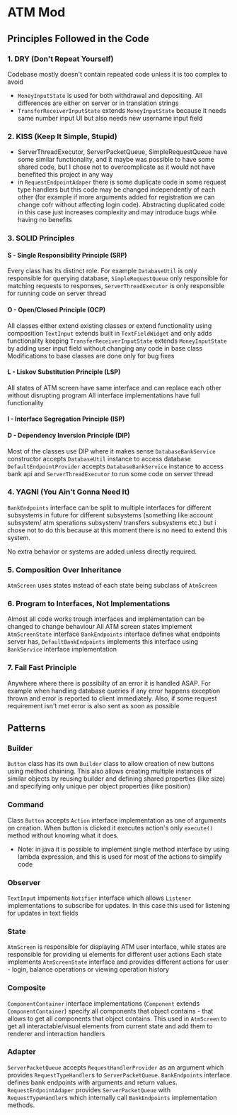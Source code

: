 
# ATM Mod

## Principles Followed in the Code

### 1. DRY (Don't Repeat Yourself)

Codebase mostly doesn't contain repeated code unless it is too complex to avoid
 - `MoneyInputState` is used for both withdrawal and depositing. All differences are either on server or in translation strings
 - `TransferReceiverInputState` extends `MoneyInputState` because it needs same number input UI but also needs new username input field

### 2. KISS (Keep It Simple, Stupid)

 - ServerThreadExecutor, ServerPacketQueue, SimpleRequestQueue have some similar functionality,
and it maybe was possible to have some shared code,
but I chose not to overcomplicate as it would not have benefited this project in any way
- in `RequestEndpointAdaper` there is some duplicate code in some request type handlers but this code may be changed independently of each other (for example if more arguments added for registration we can change cofr without affecting login code). Abstracting duplicated code in this case just increases complexity and may introduce bugs while having no benefits  

### 3. SOLID Principles

#### **S - Single Responsibility Principle (SRP)**

Every class has its distinct role. 
For example 
`DatabaseUtil` is only responsible for querying database, 
`SimpleRequestQueue` only responsible for matching requests to responses, 
`ServerThreadExecutor` is only responsible for running code on server thread 

#### **O - Open/Closed Principle (OCP)**

All classes either extend existing classes or extend functionality using composition
`TextInput` extends built in `TextFieldWidget` and only adds functionality keeping 
`TransferReceiverInputState` extends `MoneyInputState` by adding user input field without changing any code in base class
Modifications to base classes are done only for bug fixes

#### **L - Liskov Substitution Principle (LSP)**

All states of ATM screen have same interface and can replace each other without disrupting program
All interface implementations have full functionality

#### **I - Interface Segregation Principle (ISP)**



#### **D - Dependency Inversion Principle (DIP)**

Most of the classes use DIP where it makes sense
`DatabaseBankService` constructor accepts `DatabaseUtil` instance to access database
`DefaultEndpointProvider` accepts `DatabaseBankService` instance to access bank api and `ServerThreadExecutor` to run some code on server thread


### 4. YAGNI (You Ain't Gonna Need It)

`BankEndpoints` interface can be split to multiple interfaces for different subsystems in future for different subsystems 
(something like account subsystem/ atm sperations subsystem/ transfers subsystems etc.) but i chose not to do this because
at this moment there is no need to extend this system. 

No extra behavior or systems are added unless directly required.

### 5. Composition Over Inheritance

`AtmScreen` uses states instead of each state being subclass of `AtmScreen`

### 6. Program to Interfaces, Not Implementations

Almost all code works trough interfaces and implementation can be changed to change behaviour
All ATM screen states implement `AtmScreenState` interface
`BankEndpoints` interface defines what endpoints server has, `DefaultBankEndpoints` implements this interface using `BankService` interface implementation

### 7. Fail Fast Principle

Anywhere where there is possibilty of an error it is handled ASAP. 
For example when handling database queries if any error happens exception thrown and error is reported to client immediately.
Also, if some request requirement isn't met error is also sent as soon as possible

## Patterns

### Builder

`Button` class has its own `Builder` class to allow creation of new buttons using method chaining. 
This also allows creating multiple instances of similar objects by reusing builder and defining shared properties (like size) and specifying only unique per object properties (like position)

### Command

Class `Button` accepts `Action` interface implementation as one of arguments on creation. When button is clicked it executes action's only `execute()` method without knowing what it does.
- Note: in java it is possible to implement single method interface by using lambda expression, and this is used for most of the actions to simplify code 

### Observer 

`TextInput` impements `Notifier` interface which allows `Listener` implementations to subscribe for updates. 
In this case this used for listening for updates in text fields

### State

`AtmScreen` is responsible for displaying ATM user interface, while states are responsible for providing ui elements for different user actions
Each state implements `AtmScreenState` interface and provides different actions for user - login, balance operations or viewing operation history

### Composite

`ComponentContainer` interface implementations (`Component` extends `ComponentContainer`) specify all components that object contains - 
that allows to get all components that object contains. 
This used in `AtmScreen` to get all interactable/visual elements from current state and add them to renderer and interaction handlers

### Adapter

`ServerPacketQueue` accepts `RequestHandlerProvider` as an argument which provides `RequestTypeHandler`s to `ServerPacketQueue`. 
`BankEndpoints` interface defines bank endpoints with arguments and return values. `RequestEndpointAdaper` provides `ServerPacketQueue` with `RequestTypeHandler`s which internally call `BankEndpoints` implementation methods.
